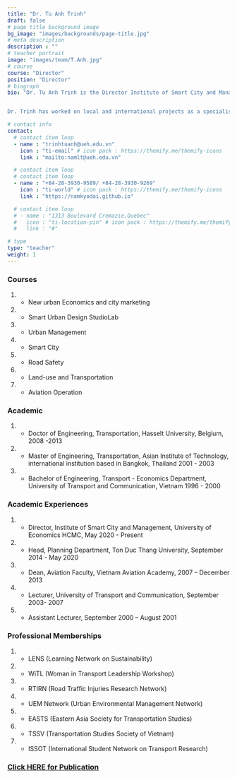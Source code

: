 ```yaml
---
title: "Dr. Tu Anh Trinh"
draft: false
# page title background image
bg_image: "images/backgrounds/page-title.jpg"
# meta description
description : ""
# teacher portrait
image: "images/team/T.Anh.jpg"
# course
course: "Director"
position: "Director"
# biograph
bio: "Dr. Tu Anh Trinh is the Director Institute of Smart City and Management, College of Technology and Design, UEH University. She is a guest lecturer, supervisor, and reviewer for master’s and Ph.D. students in international universities such as Trieste University, Hasselt University, Thammasat University, Handong Global University, etc. She is a co-chair/key organizer of international conferences, including the International Conference on Sustainable Development Civil, Urban, and Transportation Engineering (CUTE-2016, 2018), Aviation Future: Challenge and Solution (AFCS, 2020), Resilience by Technology and Design (RTD, 2022), Sustainable University Development: Opportunity and Challenge (SUDOC, 2022).


Dr. Trinh has worked on local and international projects as a specialist and team leader in fields of sustainability, smart cities, urban and transportation planning, traffic safety, transport economics, and aviation operation. She is recognized for her academic excellence during her tenure, as evidenced by her numerous publications in prestigious journals and proceedings for academic and press conferences"

# contact info
contact:
  # contact item loop
  - name : "trinhtuanh@ueh.edu.vn"
    icon : "ti-email" # icon pack : https://themify.me/themify-icons
    link : "mailto:namlt@ueh.edu.vn"

  # contact item loop
  # contact item loop
  - name : "+84-28-3930-9589/ +84-28-3930-9269"
    icon : "ti-world" # icon pack : https://themify.me/themify-icons
    link : "https://namkyodai.github.io"

  # contact item loop
  # - name : "1313 Boulevard Cremazie,Quebec"
  #   icon : "ti-location-pin" # icon pack : https://themify.me/themify-icons
  #   link : "#"

# type
type: "teacher"
weight: 1
---
```



### Courses
1. * New urban Economics and city marketing
1. * Smart Urban Design StudioLab
1. * Urban Management
1. * Smart City
1. * Road Safety
1. * Land-use and Transportation
1. * Aviation Operation


### Academic
1. * Doctor of Engineering, Transportation, Hasselt University, Belgium, 2008 -2013
1. * Master of Engineering, Transportation, Asian Institute of Technology, international institution based in Bangkok, Thailand 2001 - 2003
1. * Bachelor of Engineering, Transport - Economics Department, University of Transport and Communication, Vietnam 1996 - 2000

### Academic Experiences
1. * Director, Institute of Smart City and Management, University of Economics HCMC, May 2020 - Present
1. * Head, Planning Department, Ton Duc Thang University, September 2014 - May 2020
1. * Dean, Aviation Faculty, Vietnam Aviation Academy, 2007 – December 2013
1. * Lecturer, University of Transport and Communication, September 2003- 2007
1. * Assistant Lecturer, September 2000 – August 2001

### Professional Memberships

1. * LENS (Learning Network on Sustainability)
1. * WiTL (Woman in Transport Leadership Workshop)
1. * RTIRN (Road Traffic Injuries Research Network)
1. * UEM Network (Urban Environmental Management Network)
1. * EASTS (Eastern Asia Society for Transportation Studies)
1. * TSSV (Transportation Studies Society of Vietnam)
1. * ISSOT (International Student Network on Transport Research)

### [Click HERE for Publication](https://scholar.google.com.vn/citations?hl=en&user=aaTLa1UAAAAJ&view_op=list_works&sortby=pubdate)
